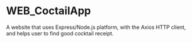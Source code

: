 # WEB_CoctailApp
A website that uses Express/Node.js platform, with the Axios HTTP client, and helps user to find good cocktail receipt.
